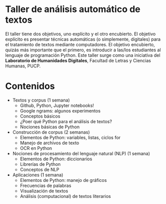 # Taller de análisis automático de textos

El taller tiene dos objetivos, uno explícito y el otro encubierto. El objetivo explícito es presentar técnicas automáticas (o simplemente, digitales) para el tratamiento de textos mediante computadores. El objetivo encubierto, quizás más importante que el primero, es introducir a las/los estudiantes al lenguaje de programación Python. 
Este taller surge como una iniciativa del **Laboratorio de Humanidades Digitales**, Facultad de Letras y Ciencias Humanas, PUCP.
# Contenidos
- Textos y corpus (1 semana)
    - Github, Python, Jupyter notebooks!
    - Google ngrams: algunos experimentos
    - Conceptos básicos
    - ¿Poer qué Python para el análisis de textos?
    - Nociones básicas de Python  
- Construcción de corpus (2 semanas)
    - Elementos de Python: variables, listas, ciclos for
    - Manejo de archivos de texto
    - OCR en Python
- Nociones de procesamiento del lenguaje natural (NLP) (1 semana)
    - Elementos de Python: diccionarios
    - Librerías de Python
    - Conceptos de NLP 
- Aplicaciones  (1 semana)
    - Elementos de Python: manejo de gráficos
    - Frecuencias de palabras
    - Visualización de textos
    - Análisis (computacional) de textos literarios
  
